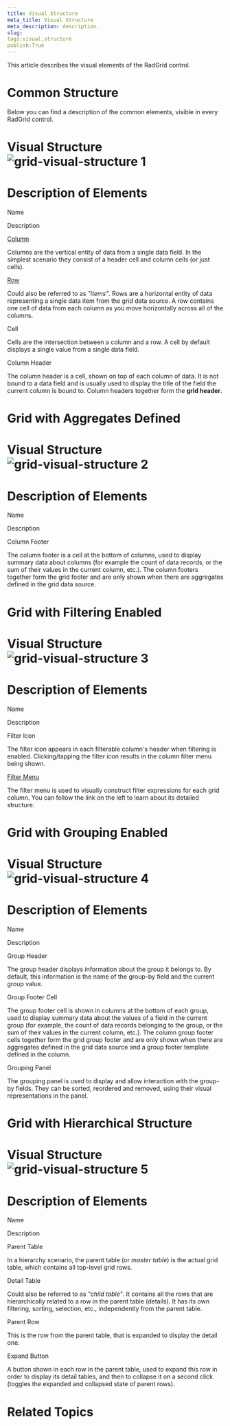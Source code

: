 ```yaml
---
title: Visual Structure
meta_title: Visual Structure
meta_description: description.
slug: 
tags:visual,structure
publish:True
---
```



This article describes the visual elements of the RadGrid control.

# Common Structure

Below you can find a description of the common elements, visible in every RadGrid control.

# Visual Structure![grid-visual-structure 1](../Media/Controls\Grid\grid-visual-structure_1.png)

# Description of Elements

Name     

Description

[Column](fbb96399-dfbe-4826-ac0f-c5d6e698f244)

Columns are the vertical entity of data from a single data field. In the simplest scenario they consist of a header cell and column
										cells (or just cells).
									

[Row](749c4be4-e3f7-4912-a248-c984dcb5e2c6)

Could also be referred to as *"items"*. Rows are a horizontal entity of data representing a single
										data item from the grid data source. A row contains one cell of data from each column as you move horizontally across all of the columns.
									

Cell
									

Cells are the intersection between a column and a row. A cell by default displays a single value from a single data field.
									

Column Header
									

The column header is a cell, shown on top of each column of data. It is not bound to a data field and is usually used to
										display the title of the field the current column is bound to. Column headers together form the
										__grid header__.
									

# Grid with Aggregates Defined

# Visual Structure![grid-visual-structure 2](../Media/Controls\Grid\grid-visual-structure_2.png)

# Description of Elements

Name     

Description

Column Footer
									

The column footer is a cell at the bottom of columns, used to display summary data about columns (for example the count of
										data records, or the sum of their values in the current column, etc.). The column footers together form the grid footer and
										are only shown when there are aggregates defined in the grid data source.
									

# Grid with Filtering Enabled

# Visual Structure![grid-visual-structure 3](../Media/Controls\Grid\grid-visual-structure_3.png)

# Description of Elements

Name     

Description

Filter Icon
									

The filter icon appears in each filterable column's header when filtering is enabled. Clicking/tapping the filter icon results in the
										column filter menu being shown.
									

[Filter Menu](2c36b378-519b-4ee6-96d6-6cf99e4f6fe8)

The filter menu is used to visually construct filter expressions for each grid column. You can follow the link on the
										left to learn about its detailed structure.
									

# Grid with Grouping Enabled

# Visual Structure![grid-visual-structure 4](../Media/Controls\Grid\grid-visual-structure_4.png)

# Description of Elements

Name     

Description

Group Header
									

The group header displays information about the group it belongs to. By default, this information is the name of the group-by
										field and the current group value.
									

Group Footer Cell
									

The group footer cell is shown in columns at the bottom of each group, used to display summary data about the values of a
										field in the current group (for example, the count of data records belonging to the group, or the sum of their values in the
										current column, etc.). The column group footer cells together form the grid group footer and
										are only shown when there are aggregates defined in the grid data source and a group footer template defined in the column.
									

Grouping Panel
									

The grouping panel is used to display and allow interaction with the group-by fields. They can be sorted, reordered and
										removed, using their visual representations in the panel.
									

# Grid with Hierarchical Structure

# Visual Structure![grid-visual-structure 5](../Media/Controls\Grid\grid-visual-structure_5.png)

# Description of Elements

Name     

Description

Parent Table
									

In a hierarchy scenario, the parent table (or *master table*) is the actual grid table, which
										contains all top-level grid rows.
									

Detail Table
									

Could also be referred to as *"child table"*. It contains all the rows that are hierarchically
										related to a row in the parent table (details). It has its own filtering, sorting, selection, etc., independently from the
										parent table.
									

Parent Row
									

This is the row from the parent table, that is expanded to display the detail one.
									

Expand Button
									

A button shown in each row in the parent table, used to expand this row in order to display its detail tables, and then to
										collapse it on a second click (toggles the expanded and collapsed state of parent rows).
									

# Related Topics
